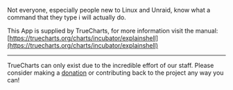 Not everyone, especially people new to Linux and Unraid, know what a command that they type i will actually do.

This App is supplied by TrueCharts, for more information visit the manual: [https://truecharts.org/charts/incubator/explainshell](https://truecharts.org/charts/incubator/explainshell)

---

TrueCharts can only exist due to the incredible effort of our staff.
Please consider making a [donation](https://truecharts.org/sponsor) or contributing back to the project any way you can!
